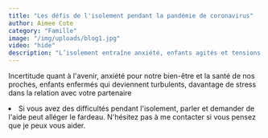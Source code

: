 ```yaml
---
title: "Les défis de l'isolement pendant la pandémie de coronavirus"
author: Aimee Cote
category: "Famille"
image: "/img/uploads/blog1.jpg"
video: "hide"
description: "L’isolement entraîne anxiété, enfants agités et tensions de couple. Parler et demander de l’aide peut alléger le fardeau pendant la pandémie."
---
```

Incertitude quant à l'avenir, anxiété pour notre bien-être et la santé de nos proches, enfants enfermés qui deviennent turbulents, davantage de stress dans la relation avec votre partenaire<br> <li> Si vous avez des difficultés pendant l'isolement, parler et demander de l'aide peut alléger le fardeau. N'hésitez pas à me contacter si vous pensez que je peux vous aider.
